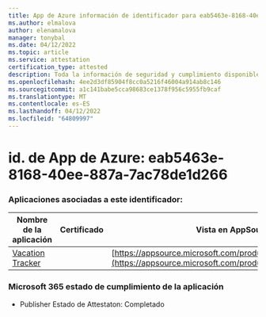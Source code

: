 ```yaml
---
title: App de Azure información de identificador para eab5463e-8168-40ee-887a-7ac78de1d266
ms.author: elmalova
author: elenamalova
manager: tonybal
ms.date: 04/12/2022
ms.topic: article
ms.service: attestation
certification_type: attested
description: Toda la información de seguridad y cumplimiento disponible para eab5463e-8168-40ee-887a-7ac78de1d266.
ms.openlocfilehash: 4ee2d3df85904f8cc0a5216f46004a914ab8c146
ms.sourcegitcommit: a1c141babe5cca98683ce1378f956c5955fb9caf
ms.translationtype: MT
ms.contentlocale: es-ES
ms.lasthandoff: 04/12/2022
ms.locfileid: "64809997"
---
```

# <a name="azure-app-id-eab5463e-8168-40ee-887a-7ac78de1d266"></a>id. de App de Azure: eab5463e-8168-40ee-887a-7ac78de1d266


### <a name="apps-associated-with-this-id"></a>Aplicaciones asociadas a este identificador:
| **Nombre de la aplicación** | **Certificado** | **Vista en AppSource** |
|--------------|---------------|-----------------------|
| [Vacation Tracker](../forward/WA200002167.md) |  | [https://appsource.microsoft.com/product/office/WA200002167](https://appsource.microsoft.com/product/office/WA200002167) |

### <a name="microsoft-365-app-compliance-status"></a>Microsoft 365 estado de cumplimiento de la aplicación
- Publisher Estado de Attestaton: Completado
